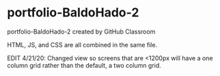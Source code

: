 # portfolio-BaldoHado-2
portfolio-BaldoHado-2 created by GitHub Classroom


HTML, JS, and CSS are all combined in the same file.

EDIT 4/21/20: Changed view so screens that are <1200px will have a one column grid rather than the default, a two column grid.
